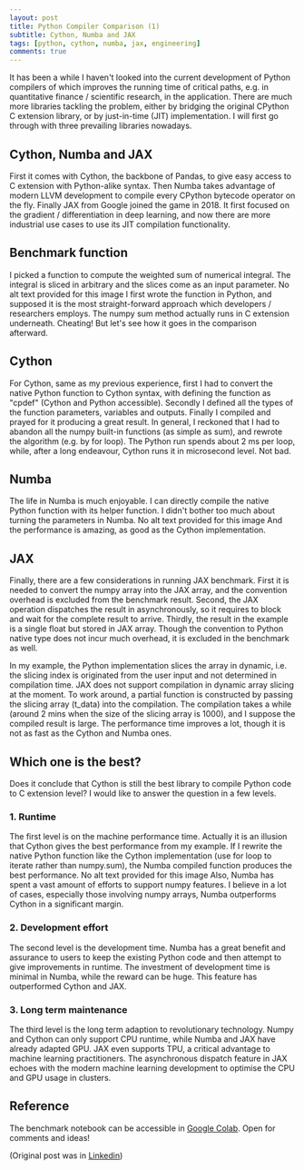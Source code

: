 ```yaml
---
layout: post
title: Python Compiler Comparison (1)
subtitle: Cython, Numba and JAX
tags: [python, cython, numba, jax, engineering]
comments: true
---
```


It has been a while I haven't looked into the current development of Python compilers of which improves the running time of critical paths, e.g. in quantitative finance / scientific research, in the application. There are much more libraries tackling the problem, either by bridging the original CPython C extension library, or by just-in-time (JIT) implementation. I will first go through with three prevailing libraries nowadays.

## Cython, Numba and JAX

First it comes with Cython, the backbone of Pandas, to give easy access to C extension with Python-alike syntax. Then Numba takes advantage of modern LLVM development to compile every CPython bytecode operator on the fly. Finally JAX from Google joined the game in 2018. It first focused on the gradient / differentiation in deep learning, and now there are more industrial use cases to use its JIT compilation functionality.

## Benchmark function

I picked a function to compute the weighted sum of numerical integral. The integral is sliced in arbitrary and the slices come as an input parameter.
No alt text provided for this image
I first wrote the function in Python, and supposed it is the most straight-forward approach which developers / researchers employs. The numpy sum method actually runs in C extension underneath. Cheating! But let's see how it goes in the comparison afterward.

## Cython

For Cython, same as my previous experience, first I had to convert the native Python function to Cython syntax, with defining the function as "cpdef" (Cython and Python accessible). Secondly I defined all the types of the function parameters, variables and outputs. Finally I compiled and prayed for it producing a great result. In general, I reckoned that I had to abandon all the numpy built-in functions (as simple as sum), and rewrote the algorithm (e.g. by for loop).
The Python run spends about 2 ms per loop, while, after a long endeavour, Cython runs it in microsecond level. Not bad.

## Numba

The life in Numba is much enjoyable. I can directly compile the native Python function with its helper function. I didn't bother too much about turning the parameters in Numba.
No alt text provided for this image
And the performance is amazing, as good as the Cython implementation.

## JAX

Finally, there are a few considerations in running JAX benchmark. First it is needed to convert the numpy array into the JAX array, and the convention overhead is excluded from the benchmark result. Second, the JAX operation dispatches the result in asynchronously, so it requires to block and wait for the complete result to arrive. Thirdly, the result in the example is a single float but stored in JAX array. Though the convention to Python native type does not incur much overhead, it is excluded in the benchmark as well.

In my example, the Python implementation slices the array in dynamic, i.e. the slicing index is originated from the user input and not determined in compilation time. JAX does not support compilation in dynamic array slicing at the moment. To work around, a partial function is constructed by passing the slicing array (t_data) into the compilation. The compilation takes a while (around 2 mins when the size of the slicing array is 1000), and I suppose the compiled result is large.
The performance time improves a lot, though it is not as fast as the Cython and Numba ones.

## Which one is the best?

Does it conclude that Cython is still the best library to compile Python code to C extension level? I would like to answer the question in a few levels.

### 1. Runtime

The first level is on the machine performance time. Actually it is an illusion that Cython gives the best performance from my example. If I rewrite the native Python function like the Cython implementation (use for loop to iterate rather than numpy.sum), the Numba compiled function produces the best performance.
No alt text provided for this image
Also, Numba has spent a vast amount of efforts to support numpy features. I believe in a lot of cases, especially those involving numpy arrays, Numba outperforms Cython in a significant margin.

### 2. Development effort

The second level is the development time. Numba has a great benefit and assurance to users to keep the existing Python code and then attempt to give improvements in runtime. The investment of development time is minimal in Numba, while the reward can be huge. This feature has outperformed Cython and JAX.

### 3. Long term maintenance

The third level is the long term adaption to revolutionary technology. Numpy and Cython can only support CPU runtime, while Numba and JAX have already adapted GPU. JAX even supports TPU, a critical advantage to machine learning practitioners. The asynchronous dispatch feature in JAX echoes with the modern machine learning development to optimise the CPU and GPU usage in clusters.

## Reference
The benchmark notebook can be accessible in [Google Colab](https://colab.research.google.com/drive/1DLb8SgR7S4UCbpW1YDmlS0EWruB-Z2Ki?usp=sharing). Open for comments and ideas!

(Original post was in [Linkedin](linkedin.com/pulse/python-compiler-comparison-1-gavin-chan/))